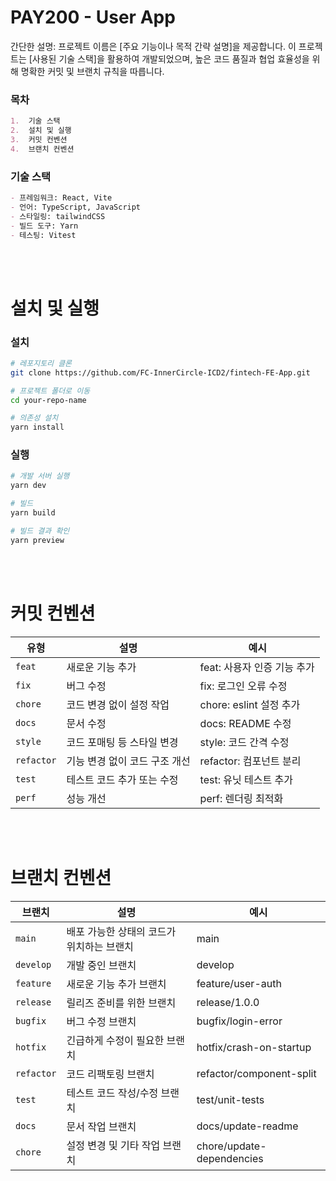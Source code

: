# PAY200 - User App

간단한 설명: 프로젝트 이름은 [주요 기능이나 목적 간략 설명]을 제공합니다. 이 프로젝트는 [사용된 기술 스택]을 활용하여 개발되었으며, 높은 코드 품질과 협업 효율성을 위해 명확한 커밋 및 브랜치 규칙을 따릅니다.

### 목차

```markdown
1.  기술 스택
2.  설치 및 실행
3.  커밋 컨벤션
4.  브랜치 컨벤션
```

### 기술 스택

```markdown
- 프레임워크: React, Vite
- 언어: TypeScript, JavaScript
- 스타일링: tailwindCSS
- 빌드 도구: Yarn
- 테스팅: Vitest
```

<br><br>

# 설치 및 실행

### 설치

```bash
# 레포지토리 클론
git clone https://github.com/FC-InnerCircle-ICD2/fintech-FE-App.git

# 프로젝트 폴더로 이동
cd your-repo-name

# 의존성 설치
yarn install
```

### 실행

```bash
# 개발 서버 실행
yarn dev

# 빌드
yarn build

# 빌드 결과 확인
yarn preview
```

<br><br>

# 커밋 컨벤션

| 유형       | 설명                          | 예시                        |
| ---------- | ----------------------------- | --------------------------- |
| `feat`     | 새로운 기능 추가              | feat: 사용자 인증 기능 추가 |
| `fix`      | 버그 수정                     | fix: 로그인 오류 수정       |
| `chore`    | 코드 변경 없이 설정 작업      | chore: eslint 설정 추가     |
| `docs`     | 문서 수정                     | docs: README 수정           |
| `style`    | 코드 포매팅 등 스타일 변경    | style: 코드 간격 수정       |
| `refactor` | 기능 변경 없이 코드 구조 개선 | refactor: 컴포넌트 분리     |
| `test`     | 테스트 코드 추가 또는 수정    | test: 유닛 테스트 추가      |
| `perf`     | 성능 개선                     | perf: 렌더링 최적화         |

<br><br>

# 브랜치 컨벤션

| 브랜치     | 설명                                      | 예시                      |
| ---------- | ----------------------------------------- | ------------------------- |
| `main`     | 배포 가능한 상태의 코드가 위치하는 브랜치 | main                      |
| `develop`  | 개발 중인 브랜치                          | develop                   |
| `feature`  | 새로운 기능 추가 브랜치                   | feature/user-auth         |
| `release`  | 릴리즈 준비를 위한 브랜치                 | release/1.0.0             |
| `bugfix`   | 버그 수정 브랜치                          | bugfix/login-error        |
| `hotfix`   | 긴급하게 수정이 필요한 브랜치             | hotfix/crash-on-startup   |
| `refactor` | 코드 리팩토링 브랜치                      | refactor/component-split  |
| `test`     | 테스트 코드 작성/수정 브랜치              | test/unit-tests           |
| `docs`     | 문서 작업 브랜치                          | docs/update-readme        |
| `chore`    | 설정 변경 및 기타 작업 브랜치             | chore/update-dependencies |
